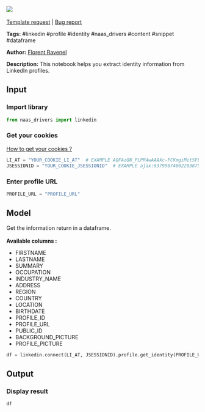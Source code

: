 <a href="https://app.naas.ai/user-redirect/naas/downloader?url=https://raw.githubusercontent.com/jupyter-naas/awesome-notebooks/master/LinkedIn/LinkedIn_Get_identity_from_profile.ipynb" target="_parent"><img src="https://naasai-public.s3.eu-west-3.amazonaws.com/open_in_naas.svg"/></a><br><br><a href="https://github.com/jupyter-naas/awesome-notebooks/issues/new?assignees=&labels=&template=template-request.md&title=Tool+-+Action+of+the+notebook+">Template request</a> | <a href="https://github.com/jupyter-naas/awesome-notebooks/issues/new?assignees=&labels=bug&template=bug_report.md&title=LinkedIn+-+Get+identity+from+profile:+Error+short+description">Bug report</a>

**Tags:** #linkedin #profile #identity #naas_drivers #content #snippet #dataframe

**Author:** [Florent Ravenel](https://www.linkedin.com/in/florent-ravenel/)

**Description:** This notebook helps you extract identity information from LinkedIn profiles.

## Input

### Import library


```python
from naas_drivers import linkedin
```

### Get your cookies
<a href='https://www.notion.so/LinkedIn-driver-Get-your-cookies-d20a8e7e508e42af8a5b52e33f3dba75'>How to get your cookies ?</a>


```python
LI_AT = "YOUR_COOKIE_LI_AT"  # EXAMPLE AQFAzQN_PLPR4wAAAXc-FCKmgiMit5FLdY1af3-2
JSESSIONID = "YOUR_COOKIE_JSESSIONID"  # EXAMPLE ajax:8379907400220387585
```

### Enter profile URL


```python
PROFILE_URL = "PROFILE_URL"
```

## Model

Get the information return in a dataframe.<br><br>
**Available columns :**
- FIRSTNAME
- LASTNAME
- SUMMARY
- OCCUPATION
- INDUSTRY_NAME
- ADDRESS
- REGION
- COUNTRY
- LOCATION
- BIRTHDATE
- PROFILE_ID
- PROFILE_URL
- PUBLIC_ID
- BACKGROUND_PICTURE
- PROFILE_PICTURE


```python
df = linkedin.connect(LI_AT, JSESSIONID).profile.get_identity(PROFILE_URL)
```

## Output

### Display result


```python
df
```
